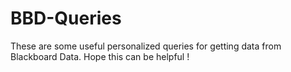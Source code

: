 # BBD-Queries
These are some useful personalized queries for getting data from Blackboard Data.
Hope this can be helpful !
